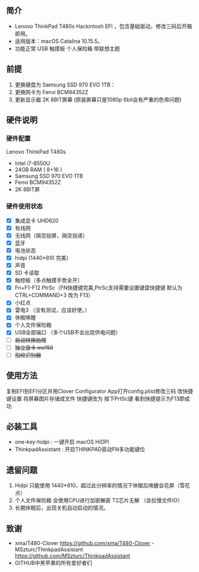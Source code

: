
## 简介

- Lenovo ThinkPad T480s Hackintosh EFI ，包含基础驱动，修改三码后开箱即用。
- 适用版本：macOS Catalina 10.15.5。
- 功能正常 USB 触摸板 个人保险箱 带联想主题 

## 前提

1. 更换硬盘为 Samsung SSD 970 EVO 1TB：
2. 更换网卡为 Fenvi BCM94352Z
3. 更新显示器 2K 8BIT屏幕 (原装屏幕只是1080p 6bit会有严重的色带问题)

## 硬件说明

### 硬件配置

Lenovo ThinkPad T480s

- Intel i7-8550U
- 24GB RAM ( 8+16 )
- Samsung SSD 970 EVO 1TB
- Fenvi BCM94352Z
- 2K 8BIT屏

### 硬件使用状态

* [x] 集成显卡 UHD620
* [x] 有线网
* [x] 无线网（隔空投屏，隔空投递）
* [x] 蓝牙 
* [x] 电池状态 
* [x] hidpi (1440*810 完美）
* [x] 声音
* [x] SD 卡读取
* [x] 触控板（多点触摸手势全开）
* [x] Fn+F1-F12 PtrSc（FN快捷键完美,PtrSc支持需要设置键盘快捷键 默认为CTRL+COMMAND+3 改为 F13）
* [x] 小红点
* [x] 雷电3 （没有测试，应该好使。）
* [x] 休眠唤醒
* [x] 个人文件保险箱
* [x] USB全部端口 （多个USB不会出现供电问题）
* [ ] ~~启动转换助理~~
* [ ] ~~独立显卡 mx150~~
* [ ] ~~指纹识别器~~

## 使用方法

复制EFI到EFI分区并用Clover Configurator App打开config.plist修改三码
改快捷键设置  将屏幕图片存储成文件 快捷键改为 按下PrtSc键  看到快捷提示为F13即成功

## 必装工具

- one-key-hidpi : 一键开启 macOS HiDPI
- ThinkpadAssistant : 开启THINKPAD驱动FN多功能键位

## 遗留问题

1. Hidpi 只能使用 1440*810，超过此分辨率的情况下休眠后唤醒会花屏（雪花点）
2. 个人文件保险箱 会使用CPU进行加密解密 T2芯片无解 （会拉慢文件IO）
3. 长期休眠后，出现关机自动启动的情况。

## 致谢

- xma/T480-Clover  https://github.com/xma/T480-Clover
-MSzturc/ThinkpadAssistant https://github.com/MSzturc/ThinkpadAssistant
- GITHUB中黑苹果的所有爱好者们
